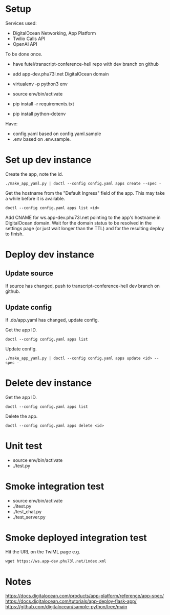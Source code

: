 # Setup

Services used:

- DigitalOcean Networking, App Platform
- Twilio Calls API
- OpenAI API

To be done once.

- have futel/transcript-conference-hell repo with dev branch on github
- add app-dev.phu73l.net DigitalOcean domain

- virtualenv -p python3 env
- source env/bin/activate
- pip install -r requirements.txt
- pip install python-dotenv

Have:

- config.yaml based on config.yaml.sample
- .env based on .env.sample.

# Set up dev instance

Create the app, note the id.

    ./make_app_yaml.py | doctl --config config.yaml apps create --spec -
    
Get the hostname from the "Default Ingress" field of the app. This may take a while before it is available.

    doctl --config config.yaml apps list <id>

Add CNAME for ws.app-dev.phu73l.net pointing to the app's hostname in DigitalOcean domain. Wait for the domain status to be resolved in the settings page (or just wait longer than the TTL) and for the resulting deploy to finish.

# Deploy dev instance

## Update source

If source has changed, push to transcript-conference-hell dev branch on github.

## Update config

If .do/app.yaml has changed, update config.

Get the app ID.

    doctl --config config.yaml apps list

Update config.

    ./make_app_yaml.py | doctl --config config.yaml apps update <id> --spec -

# Delete dev instance

Get the app ID.

    doctl --config config.yaml apps list

Delete the app.

    doctl --config config.yaml apps delete <id>

# Unit test

- source env/bin/activate
- ./test.py

# Smoke integration test

- source env/bin/activate
- ./itest.py
- ./test_chat.py
- ./test_server.py

# Smoke deployed integration test

Hit the URL on the TwiML page e.g.

    wget https://ws.app-dev.phu73l.net/index.xml

# Notes

https://docs.digitalocean.com/products/app-platform/reference/app-spec/
https://docs.digitalocean.com/tutorials/app-deploy-flask-app/
https://github.com/digitalocean/sample-python/tree/main
